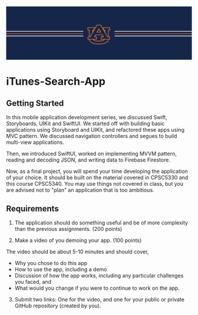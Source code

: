 ![alt text](https://github.com/CPSC-5340/Assignment1/blob/main/Docs/banner_au.png?raw=true)


# iTunes-Search-App

## Getting Started

In this mobile application development series, we discussed Swift, Storyboards, UIKit and SwiftUI. We started off with building basic applications using Storyboard and UIKit, and refactored these apps using MVC pattern. We discussed navigation controllers and segues to build multi-view applications.

Then, we introduced SwiftUI, worked on implementing MVVM pattern, reading and decoding JSON, and writing data to Firebase Firestore. 

Now, as a final project, you will spend your time developing the application of your choice. It should be built on the material covered in CPSC5330 and this course CPSC5340. You may use things not covered in class, but you are advised not to "plan" an application that is too ambitious.


## Requirements

1.  The application should do something useful and be of more complexity than the previous assignments. (200 points)

2. Make a video of you demoing your app. (100 points)

The video should be about 5-10 minutes and should cover,

- Why you chose to do this app
- How to use the app, including a demo
- Discussion of how the app works, including any particular challenges you faced,  and
- What would you change if you were to continue to work on the app.
  
3. Submit two links: One for the video, and one for your public or private GitHub repository (created by you).
